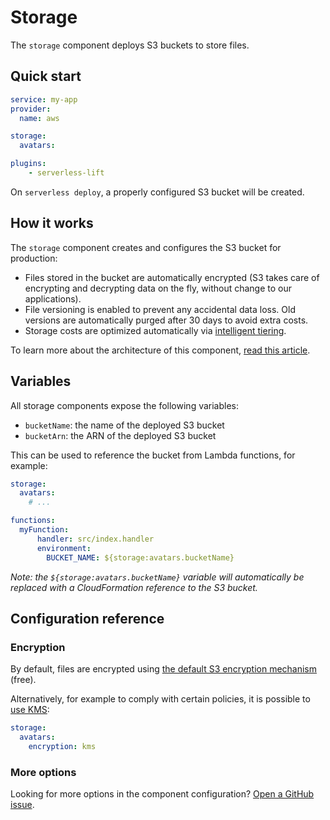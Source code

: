 # Storage

The `storage` component deploys S3 buckets to store files.

## Quick start

```yaml
service: my-app
provider:
  name: aws

storage:
  avatars:

plugins:
    - serverless-lift
```

On `serverless deploy`, a properly configured S3 bucket will be created.

## How it works

The `storage` component creates and configures the S3 bucket for production:

- Files stored in the bucket are automatically encrypted (S3 takes care of encrypting and decrypting data on the fly, without change to our applications).
- File versioning is enabled to prevent any accidental data loss. Old versions are automatically purged after 30 days to avoid extra costs.
- Storage costs are optimized automatically via [intelligent tiering](https://aws.amazon.com/s3/storage-classes/).

To learn more about the architecture of this component, [read this article](https://medium.com/serverless-transformation/file-storage-on-aws-designing-lift-1caf8c7b9bb0).

## Variables

All storage components expose the following variables:

- `bucketName`: the name of the deployed S3 bucket
- `bucketArn`: the ARN of the deployed S3 bucket

This can be used to reference the bucket from Lambda functions, for example:

```yaml
storage:
  avatars:
    # ...

functions:
  myFunction:
      handler: src/index.handler
      environment:
        BUCKET_NAME: ${storage:avatars.bucketName}
```

_Note: the `${storage:avatars.bucketName}` variable will automatically be replaced with a CloudFormation reference to the S3 bucket._

## Configuration reference

### Encryption

By default, files are encrypted using [the default S3 encryption mechanism](https://docs.aws.amazon.com/AmazonS3/latest/userguide/UsingServerSideEncryption.html) (free).

Alternatively, for example to comply with certain policies, it is possible to [use KMS](https://docs.aws.amazon.com/AmazonS3/latest/userguide/UsingKMSEncryption.html):

```yaml
storage:
  avatars:
    encryption: kms
```

### More options

Looking for more options in the component configuration? [Open a GitHub issue](https://github.com/getlift/lift/issues/new).
